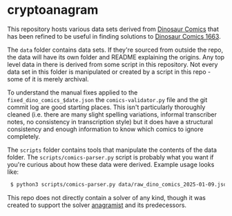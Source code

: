 cryptoanagram
=============

This repository hosts various data sets derived from [Dinosaur Comics](https://qwantz.com/) that has been refined to be useful in finding solutions to [Dinosaur Comics 1663](http://qwantz.com/index.php?comic=1663).

The `data` folder contains data sets. If they're sourced from outside the repo, the data will have its own folder and README explaining the origins. Any top level data in there is derived from some script in this repository. Not every data set in this folder is manipulated or created by a script in this repo - some of it is merely archival.

To understand the manual fixes applied to the `fixed_dino_comics_$date.json` the `comics-validator.py` file and the git commit log are good starting places. This isn't particularly thoroughly cleaned (i.e. there are many slight spelling variations, informal transcriber notes, no consistency in transcription style) but it does have a structural consistency and enough information to know which comics to ignore completely.

The `scripts` folder contains tools that manipulate the contents of the data folder. The `scripts/comics-parser.py` script is probably what you want if you're curious about how these data were derived. Example usage looks like:

```bash
 $ python3 scripts/comics-parser.py data/raw_dino_comics_2025-01-09.json | jq . > data/parsed_dino_comics_2025-01-09.json
```

This repo does not directly contain a solver of any kind, though it was created to support the solver [anagramist](https://github.com/lonnen/anagramist) and its predecessors.